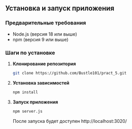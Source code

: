 ## Установка и запуск приложения

### Предварительные требования
- Node.js (версия 18 или выше)
- npm (версия 9 или выше)

### Шаги по установке

1. **Клонирование репозитория**
   ```bash
   git clone https://github.com/Bustle101/pract_5.git
   
   ```

2. **Установка зависимостей**
   ```bash
   npm install
   ```

3. **Запуск приложения**
   ```bash
   npm server.js
   ```
   После запуска будет доступен http://localhost:3020/
